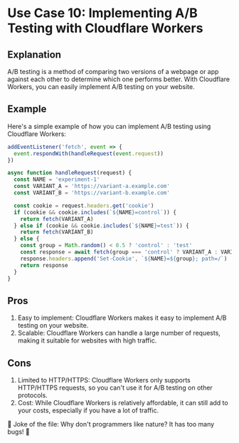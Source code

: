 # Use Case 10: Implementing A/B Testing with Cloudflare Workers

## Explanation

A/B testing is a method of comparing two versions of a webpage or app against each other to determine which one performs better. With Cloudflare Workers, you can easily implement A/B testing on your website. 

## Example

Here's a simple example of how you can implement A/B testing using Cloudflare Workers:

```javascript
addEventListener('fetch', event => {
  event.respondWith(handleRequest(event.request))
})

async function handleRequest(request) {
  const NAME = 'experiment-1'
  const VARIANT_A = 'https://variant-a.example.com'
  const VARIANT_B = 'https://variant-b.example.com'

  const cookie = request.headers.get('cookie')
  if (cookie && cookie.includes(`${NAME}=control`)) {
    return fetch(VARIANT_A)
  } else if (cookie && cookie.includes(`${NAME}=test`)) {
    return fetch(VARIANT_B)
  } else {
    const group = Math.random() < 0.5 ? 'control' : 'test'
    const response = await fetch(group === 'control' ? VARIANT_A : VARIANT_B)
    response.headers.append('Set-Cookie', `${NAME}=${group}; path=/`)
    return response
  }
}
```

## Pros

1. Easy to implement: Cloudflare Workers makes it easy to implement A/B testing on your website.
2. Scalable: Cloudflare Workers can handle a large number of requests, making it suitable for websites with high traffic.

## Cons

1. Limited to HTTP/HTTPS: Cloudflare Workers only supports HTTP/HTTPS requests, so you can't use it for A/B testing on other protocols.
2. Cost: While Cloudflare Workers is relatively affordable, it can still add to your costs, especially if you have a lot of traffic.

🤣 Joke of the file: Why don't programmers like nature? It has too many bugs! 🐞